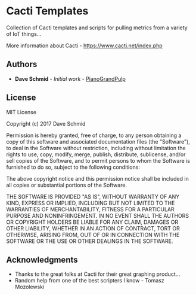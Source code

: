 # Cacti Templates

Collection of Cacti templates and scripts for pulling metrics from a variety of IoT things...

More information about Cacti - https://www.cacti.net/index.php

## Authors

* **Dave Schmid** - *Initial work* - [PianoGrandPulp](https://github.com/PianoGrandPulp)

## License

MIT License

Copyright (c) 2017 Dave Schmid

Permission is hereby granted, free of charge, to any person obtaining a copy
of this software and associated documentation files (the "Software"), to deal
in the Software without restriction, including without limitation the rights
to use, copy, modify, merge, publish, distribute, sublicense, and/or sell
copies of the Software, and to permit persons to whom the Software is
furnished to do so, subject to the following conditions:

The above copyright notice and this permission notice shall be included in all
copies or substantial portions of the Software.

THE SOFTWARE IS PROVIDED "AS IS", WITHOUT WARRANTY OF ANY KIND, EXPRESS OR
IMPLIED, INCLUDING BUT NOT LIMITED TO THE WARRANTIES OF MERCHANTABILITY,
FITNESS FOR A PARTICULAR PURPOSE AND NONINFRINGEMENT. IN NO EVENT SHALL THE
AUTHORS OR COPYRIGHT HOLDERS BE LIABLE FOR ANY CLAIM, DAMAGES OR OTHER
LIABILITY, WHETHER IN AN ACTION OF CONTRACT, TORT OR OTHERWISE, ARISING FROM,
OUT OF OR IN CONNECTION WITH THE SOFTWARE OR THE USE OR OTHER DEALINGS IN THE
SOFTWARE.

## Acknowledgments

* Thanks to the great folks at Cacti for their great graphing product...
* Random help from one of the best scripters I know - Tomasz Mozolewski
